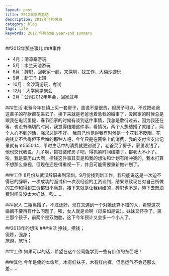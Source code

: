 ```yaml
---
layout: post
title: 2012年年终总结
description: 2012年年终总结
category: blog
tags: life
keywords: 2012,年终总结,year-end summary
---
```


##2012年那些事儿
###事件
- 4月：清凉寨游玩  
- 5月：木兰天池游玩  
- 8月：辞职，回老家一趟，来深圳，找工作，大梅沙游玩  
- 9月：新工作上班  
- 10月：金沙湾游玩，考试  
- 12月：大学同学聚会
- 2月：公司2012年年会，回家过年

###生活
老爸今年在镇上买一套房子，虽说不是很贵，但房子可以，不过把老爸这辈子的存款都花进去了。接下来就是老爸也着急我的婚事了，没回家的时候总是跟我在电话里提，春节回家的时候有谈到这件事情，我总是敷衍过去，因为我还在等，也没有确切的时间，我觉得结婚这件事，看情况，两个人想结婚了就结了，两个人心不到的话，强求总是不好。
我自己也觉得我有时候是一个花钱不眨眼，花完钱又不舍得但不后悔的那种人吧，今年只是在网络上的消费，我的支付宝支出记录就有￥5550.14，平时生活中的消费就更别说了，老爸买了房子，家里没钱了，他也交代我说，儿子啊，攒钱装修房子吧，得抓紧时间结婚了，都老大不小了。唉，我是亚历山大啊，攒钱这件事其实是和我的想法和计划有所冲突的，我本打算不想那么重视，但现在还是得重视一下，并且可能需要重新做计划了。

###工作
8月份从武汉辞职来到深圳，9月份找到新工作，我只能说这是一次迫不得已的辞职，一次成功的面试和一次没经验的工资谈判，结果导致现在对自己所做的工作和得到工资都很不满意，接下来就是让我纠结的，辞职也不是，待下去既浪费时间又没太大好处，唉……

###家人
二姐离婚了，不过还好，现在又遇到一个对她还算不错的人，希望这次婚姻不要再有什么问题了，唉，女人就是命啊（母亲如是说）。妹妹又怀孕了，第三那个孩子，前两个是双胞胎，这下今年预计又会多一个小人了。

##2013年的想法
###生活
挣钱，攒钱；  
锻炼，强身；  
旅游，旅行；

###工作
如果可以的话，希望在这个公司能学到一些有价值的东西吧！

###其他
今年是俺的本命年，木有红袜子，木有红内裤，但愿运气不会还那么差……
